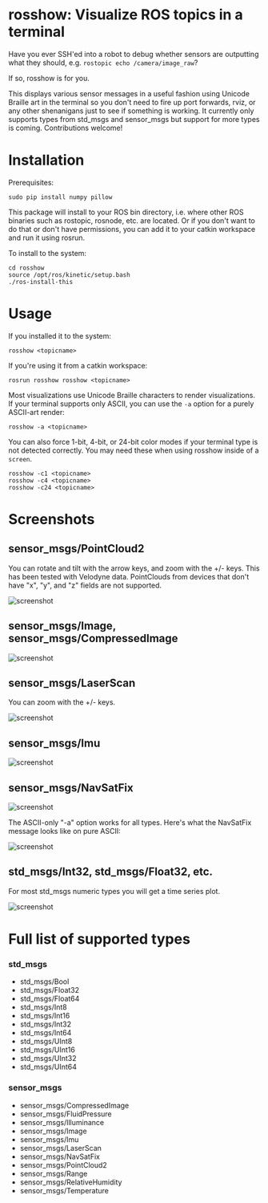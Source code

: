 # rosshow: Visualize ROS topics in a terminal

Have you ever SSH'ed into a robot to debug whether sensors are outputting
what they should, e.g. ```rostopic echo /camera/image_raw```?

If so, rosshow is for you.

This displays various sensor messages in a useful fashion using Unicode Braille art in the terminal so you don't need to fire up port forwards, rviz, or any other shenanigans just to see if something is working. It currently only supports types from std_msgs and sensor_msgs but support for more types is coming. Contributions welcome!

# Installation

Prerequisites:

```
sudo pip install numpy pillow
```

This package will install to your ROS bin directory, i.e. where other ROS binaries such as rostopic, rosnode, etc. are located. Or if you don't want to do that or don't have permissions, you can add it to your catkin workspace and run it using rosrun.

To install to the system:

```
cd rosshow
source /opt/ros/kinetic/setup.bash
./ros-install-this
```

# Usage

If you installed it to the system:

```
rosshow <topicname>
```

If you're using it from a catkin workspace:

```
rosrun rosshow rosshow <topicname>
```

Most visualizations use Unicode Braille characters to render visualizations. If your terminal supports only ASCII, you can use the `-a` option for a purely ASCII-art render:
```
rosshow -a <topicname>
```
You can also force 1-bit, 4-bit, or 24-bit color modes if your terminal type is not detected correctly. You may need these when using rosshow inside of a `screen`.
```
rosshow -c1 <topicname>
rosshow -c4 <topicname>
rosshow -c24 <topicname>
```

# Screenshots

## sensor_msgs/PointCloud2

You can rotate and tilt with the arrow keys, and zoom with the +/- keys.
This has been tested with Velodyne data. PointClouds from devices that don't have "x", "y", and "z" fields are not supported.

![screenshot](/screenshot5.png?raw=true "screenshot")

## sensor_msgs/Image, sensor_msgs/CompressedImage

![screenshot](/screenshot4.png?raw=true "screenshot")

## sensor_msgs/LaserScan

You can zoom with the +/- keys.

![screenshot](/screenshot0.png?raw=true "screenshot")

## sensor_msgs/Imu

![screenshot](/screenshot2.png?raw=true "screenshot")

## sensor_msgs/NavSatFix

![screenshot](/screenshot3.png?raw=true "screenshot")

The ASCII-only "-a" option works for all types. Here's what the NavSatFix message looks like on pure ASCII:

![screenshot](/screenshot3-ascii.png?raw=true "screenshot")

## std_msgs/Int32, std_msgs/Float32, etc.

For most std_msgs numeric types you will get a time series plot.

![screenshot](/screenshot6.png?raw=true "screenshot")

# Full list of supported types

### std_msgs
* std_msgs/Bool
* std_msgs/Float32
* std_msgs/Float64
* std_msgs/Int8
* std_msgs/Int16
* std_msgs/Int32
* std_msgs/Int64
* std_msgs/UInt8
* std_msgs/UInt16
* std_msgs/UInt32
* std_msgs/UInt64

### sensor_msgs
* sensor_msgs/CompressedImage
* sensor_msgs/FluidPressure
* sensor_msgs/Illuminance
* sensor_msgs/Image
* sensor_msgs/Imu
* sensor_msgs/LaserScan
* sensor_msgs/NavSatFix
* sensor_msgs/PointCloud2
* sensor_msgs/Range
* sensor_msgs/RelativeHumidity
* sensor_msgs/Temperature
